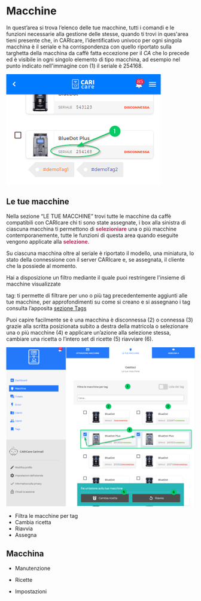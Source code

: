 # Macchine

In quest’area si trova l’elenco delle tue macchine, tutti i comandi e le funzioni necessarie alla gestione delle stesse, quando ti trovi in ques'area tieni presente che, in CARIcare, l’identificativo univoco per ogni singola macchina è il seriale e ha corrispondenza con quello riportato sulla targhetta della macchina da caffè fatta eccezione per il _CA_ che lo precede ed è visibile in ogni singolo elemento di tipo macchina, ad esempio nel punto indicato nell'immagine con (1) il seriale è 254168.

![serial](_images/serail.png)

## Le tue macchine

Nella sezione “LE TUE MACCHINE” trovi tutte le macchine da caffè compatibili con CARIcare chi ti sono state assegnate, i box alla sinistra di ciascuna macchina ti permettono di **__<span style="color:#b72a5c">selezioniare</span>__** una o più macchine contemporanemente, tutte le funzioni di questa area quando eseguite vengono applicate alla **__<span style="color:#b72a5c">selezione</span>__**.

Su ciascuna macchina oltre al seriale è riportato il modello, una miniatura, lo stato della connessione con il server CARIcare e, se assegnata, il cliente che la possiede al momento.

Hai a disposizione un filtro mediante il quale puoi restringere l'insieme di macchine visualizzate

tag: ti permette di filtrare per uno o più tag precedentemente aggiunti alle tue macchine,
per approfondimenti su come si creano e si assegnano i tag consulta l’apposita [sezione Tags](https://carimali.github.io/wiki/#/docs-it/tags)

Puoi capire facilmente se è una macchina è disconnessa (2) o connessa (3) grazie alla scritta posizionata subito a destra della matricola o selezionare una o più macchine (4) e applicare un’azione alla selezione stessa, cambiare una ricetta o l’intero set di ricette (5)  riavviare (6).

![machines](_images/machines.png)

  - Filtra le macchine per tag
  - Cambia ricetta
  - Riavvia
  - Assegna

## Macchina

  - Manutenzione
     
     
  - Ricette
  - Impostazioni








